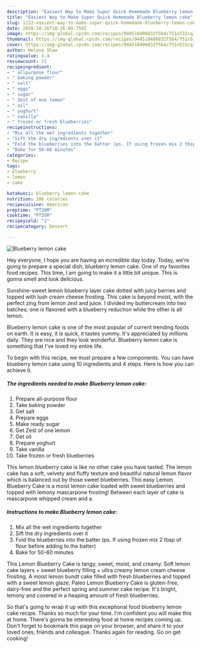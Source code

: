 ```yaml
---
description: "Easiest Way to Make Super Quick Homemade Blueberry lemon cake"
title: "Easiest Way to Make Super Quick Homemade Blueberry lemon cake"
slug: 1122-easiest-way-to-make-super-quick-homemade-blueberry-lemon-cake
date: 2020-10-26T18:26:09.750Z
image: https://img-global.cpcdn.com/recipes/944510406832f5b4/751x532cq70/blueberry-lemon-cake-recipe-main-photo.jpg
thumbnail: https://img-global.cpcdn.com/recipes/944510406832f5b4/751x532cq70/blueberry-lemon-cake-recipe-main-photo.jpg
cover: https://img-global.cpcdn.com/recipes/944510406832f5b4/751x532cq70/blueberry-lemon-cake-recipe-main-photo.jpg
author: Helena Shaw
ratingvalue: 3.4
reviewcount: 15
recipeingredient:
- " allpurpose flour"
- " baking powder"
- " salt"
- " eggs"
- " sugar"
- " Zest of one lemon"
- " oil"
- " yoghurt"
- " vanilla"
- " frozen or fresh blueberries"
recipeinstructions:
- "Mix all the wet ingredients together"
- "Sift the dry ingredients over it"
- "Fold the blueberries into the batter (ps. If using frozen mix 2 tbsp of flour before adding to the batter)"
- "Bake for 50-60 minutes"
categories:
- Recipe
tags:
- blueberry
- lemon
- cake

katakunci: blueberry lemon cake 
nutrition: 186 calories
recipecuisine: American
preptime: "PT20M"
cooktime: "PT35M"
recipeyield: "1"
recipecategory: Dessert

---
```



![Blueberry lemon cake](https://img-global.cpcdn.com/recipes/944510406832f5b4/751x532cq70/blueberry-lemon-cake-recipe-main-photo.jpg)

Hey everyone, I hope you are having an incredible day today. Today, we're going to prepare a special dish, blueberry lemon cake. One of my favorites food recipes. This time, I am going to make it a little bit unique. This is gonna smell and look delicious.

Sunshine-sweet lemon blueberry layer cake dotted with juicy berries and topped with lush cream cheese frosting. This cake is beyond moist, with the perfect zing from lemon zest and juice. I divided my buttercream into two batches; one is flavored with a blueberry reduction while the other is all lemon.

Blueberry lemon cake is one of the most popular of current trending foods on earth. It is easy, it is quick, it tastes yummy. It's appreciated by millions daily. They are nice and they look wonderful. Blueberry lemon cake is something that I've loved my entire life.


To begin with this recipe, we must prepare a few components. You can have blueberry lemon cake using 10 ingredients and 4 steps. Here is how you can achieve it.

<!--inarticleads1-->

##### The ingredients needed to make Blueberry lemon cake:

1. Prepare  all-purpose flour
1. Take  baking powder
1. Get  salt
1. Prepare  eggs
1. Make ready  sugar
1. Get  Zest of one lemon
1. Get  oil
1. Prepare  yoghurt
1. Take  vanilla
1. Take  frozen or fresh blueberries


This lemon blueberry cake is like no other cake you have tasted. The lemon cake has a soft, velvety and fluffy texture and beautiful natural lemon flavor which is balanced out by those sweet blueberries. This easy Lemon Blueberry Cake is a moist lemon cake loaded with sweet blueberries and topped with lemony mascarpone frosting! Between each layer of cake is mascarpone whipped cream and a. 

<!--inarticleads2-->

##### Instructions to make Blueberry lemon cake:

1. Mix all the wet ingredients together
1. Sift the dry ingredients over it
1. Fold the blueberries into the batter (ps. If using frozen mix 2 tbsp of flour before adding to the batter)
1. Bake for 50-60 minutes


This Lemon Blueberry Cake is tangy, sweet, moist, and creamy. Soft lemon cake layers + sweet blueberry filling + ultra creamy lemon cream cheese frosting. A moist lemon bundt cake filled with fresh blueberries and topped with a sweet lemon glaze. Paleo Lemon Blueberry Cake is gluten-free, dairy-free and the perfect spring and summer cake recipe. It&#39;s bright, lemony and covered in a heaping amount of fresh blueberries. 

So that's going to wrap it up with this exceptional food blueberry lemon cake recipe. Thanks so much for your time. I'm confident you will make this at home. There's gonna be interesting food at home recipes coming up. Don't forget to bookmark this page on your browser, and share it to your loved ones, friends and colleague. Thanks again for reading. Go on get cooking!
